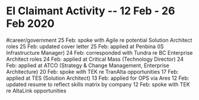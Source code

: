 # EI Claimant Activity -- 12 Feb - 26 Feb 2020
#career/government
25 Feb: spoke with Agile re potential Solution Architect roles
25 Feb: updated cover letter
25 Feb: applied at Penbina (IS Infrastructure Manager)
24 Feb: corresponded with Tundra re BC Enterprise Architect roles
24 Feb: applied at Critical Mass (Technology Director)
24 Feb: applied at ATCO (Strategy & Change Management, Enterprise Architecture)
20 Feb: spoke with TEK re TranAlta opportunities
17 Feb: applied at TES (Solution Architect)
13 Feb: applied for OPS via Ares
12 Feb: updated resume to reflect skills matrix by company
12 Feb: spoke with TEK re AltaLink opportunities
